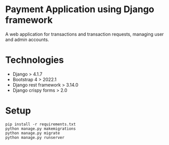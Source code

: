 # Payment Application using Django framework

A web application for transactions and transaction requests, managing user and admin accounts.

# Technologies
* Django > 4.1.7
* Bootstrap 4 > 2022.1
* Django rest framework > 3.14.0
* Django crispy forms  > 2.0

# Setup
```
pip install -r requirements.txt
python manage.py makemigrations
python manage.py migrate
python manage.py runserver
```